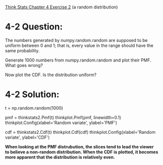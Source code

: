 [Think Stats Chapter 4 Exercise 2](http://greenteapress.com/thinkstats2/html/thinkstats2005.html#toc41) (a random distribution)

# 4-2 Question:

The numbers generated by numpy.random.random are supposed to be uniform between 0 and 1; that is, every value in the range should have the same probability.

Generate 1000 numbers from numpy.random.random and plot their PMF. What goes wrong?

Now plot the CDF. Is the distribution uniform?


# 4-2 Solution:

t = np.random.random(1000)

pmf = thinkstats2.Pmf(t)
thinkplot.Pmf(pmf, linewidth=0.1)
thinkplot.Config(xlabel='Random variate', ylabel='PMF')

cdf = thinkstats2.Cdf(t)
thinkplot.Cdf(cdf)
thinkplot.Config(xlabel='Random variate', ylabel='CDF')


__When looking at the PMF distrubution, the slices tend to lead the viewer to believe a non-random distribution. When the CDF is plotted, it becomes more apparent that the distribution is relatively even.__
